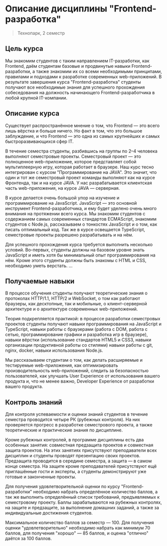 # Описание дисциплины "Frontend-разработка"
> Технопарк, 2 семестр

## Цель курса
Мы знакомим студентов с таким направлением IT-разработки, как Frontend, даём студентам базовые и продвинутые навыки Frontend-разработки, а также знакомим их со всеми необходимыми принципами, правилами и подходами к разработке современных web-приложений. В результате завершения курса "Frontend-разработка" студенты получают все необходимые знания для успешного прохождения собеседования на должность начинающего Frontend-разработчика в любой крупной IT-компании.


## Описание курса
Существует распространённое мнение о том, что Frontend &mdash; это всего лишь вёрстка и больше ничего. Но факт в том, что это большое заблуждение, и что Frontend &mdash; это одна из самых крупнейших и самых быстроразвивающихся сфер IT.

В течение семестра студенты, разбившись на группы по 2&ndash;4 человека выполняют семестровые проекты. Семестровый проект &mdash; это полноценное web-приложение, которое представляет собой мультиплеерную игру, которая работает в браузере. Наш курс тесно интегрирован с курсом "Программирование на JAVA". Это значит, что один и тот же семестровый проект команды выполняют как на курсе Фронтенда, так и на курсе JAVA. У нас разрабатывается клиентская часть web-приложения, на курсе JAVA &mdash; серверная.

В курсе делается очень большой упор на изучение и программирование на JavaScript. JavaScript &mdash; это основной инструмент Frontend-разработчика, и ему будет уделено очень много внимания на протяжении всего курса. Мы знакомим студентов с содержанием самых современных стандартов ECMAScript, знакомим студентов с Node.js, рассказываем о тонкостях JavaScript и о том, как писать оптимальный код. Так же в курсе освещается TypeScript, семестровые проекты разрешено разрабатывать и на нём.

Для успешного прохождения курса требуется выполнить несколько условий. Во-первых, студенты должны на базовом уровне знать JavaScript и иметь хотя бы минимальный опыт программирования на нём. Кроме этого студенты должны быть знакомы с HTML и CSS, необходимо уметь верстать. ...


## Получаемые навыки
В процессе обучения студенты получают теоретические знания о протоколах HTTP/1.1, HTTP/2 и WebSocket, о том как работают браузеры, как десктопные, так и мобильные, о клиент-серверной архитектуре и о архитектуре современных web-приложений.

Теория подкрепляется практикой: в процессе разработки семестровых проектов студенты получают навыки программирования на JavaScript и TypeScript, навыки работы с браузерами (работа с DOM, работа с сетью, программирование графики и разработка игр в браузере), навыки вёрстки (использование стандартов HTML5 и CSS3, навыки организации продуктивной работы со стилями) навыки работы с git, nginx, docker, навыки использования Node.js.

Мы рассказываем студентам о том, как делать расширяемые и тестируемые web-приложения, как оптимизировать производительность web-приложений, следить за безопасностью пользователей, как улучшать User Experience от использования вашего продукта и, что не менее важно, Developer Experience от разработки вашего продукта.


## Контроль знаний
Для контроля успеваемости и оценки знаний студентов в течение семестра проводится четыре РК (рубежных контроля). На них проверяется прогресс в разработке семестрового проекта, а также теоретические и практические знания по дисциплине.

Кроме рубежных контролей, в программе дисциплины есть два особенных занятия: совместная предзащита проектов и совместная защита проектов. На этих занятиях присутствуют преподаватели всех дисциплин и студенты проводят презентацию своих проектов. Предзащита проводится в середине семестра, а защита &mdash; в самом конце семестра. На защите кроме преподавателей присутствуют ещё приглашённые гости и эксперты, а студенты демонстрируют уже готовые и законченные проекты.

Для получения удовлетворительной оценки по курсу "Frontend-разработки" необходимо набрать определённое количество баллов, а так же выполнить определённый список требований, предъявляемых к семестровому проекту. Баллы зарабатываются на рубежных контролях, на защите и предзащите, за выполнение домашних заданий, а также за индивидуальные достижения студентов.

Максимальное количество баллов за семестр &mdash; 100. Для получения оценки "удовлетворительно" необходимо набрать как минимум 70 баллов, для получения "хорошо" &mdash; 85 баллов, и оценка "отлично" даётся за 100 баллов.
